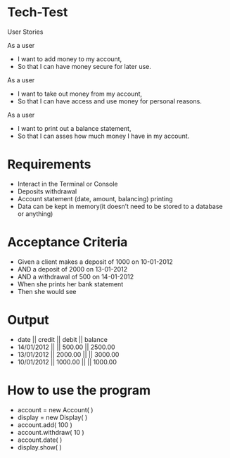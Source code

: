 # Tech-Test

User Stories 


As a user
* I want to add money to my account,
* So that I can have money secure for later use.

As a user
* I want to take out money from my account,
* So that I can have access and use money for personal reasons. 

As a user
* I want to print out a balance statement,
* So that I can asses how much money I have in my account. 


# Requirements 
* Interact in the Terminal or Console 
* Deposits withdrawal 
* Account statement (date, amount, balancing) printing 
* Data can be kept in memory(it doesn’t need to be stored to a database or anything) 

# Acceptance Criteria 
* Given a client makes a deposit of 1000 on 10-01-2012 
* AND a deposit of 2000 on 13-01-2012
* AND a withdrawal of 500 on 14-01-2012
* When she prints her bank statement
* Then she would see 

# Output
* date || credit || debit || balance
* 14/01/2012 || || 500.00 || 2500.00
* 13/01/2012 || 2000.00 || || 3000.00
* 10/01/2012 || 1000.00 || || 1000.00

# How to use the program 

* account = new Account( )
* display = new Display( )
* account.add( 100 )
* account.withdraw( 10 )
* account.date( )
* display.show( ) 


